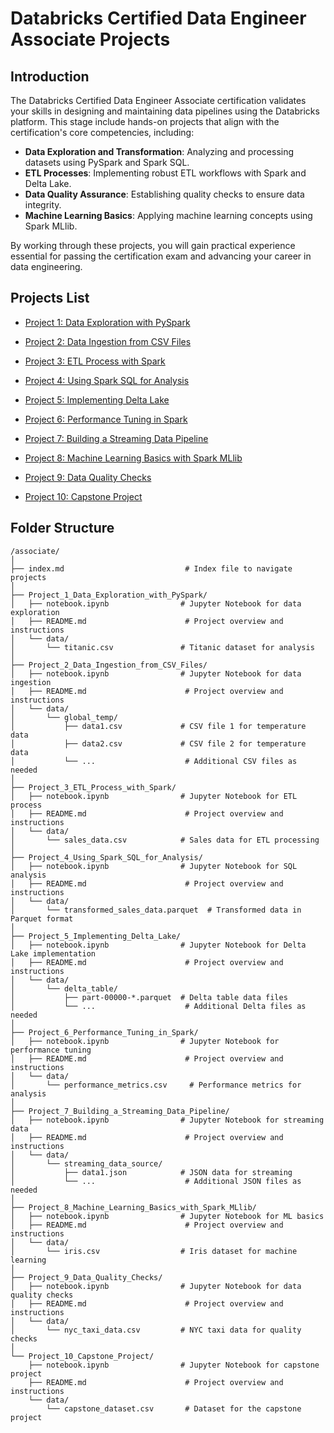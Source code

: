 # Databricks Certified Data Engineer Associate Projects


## Introduction

The Databricks Certified Data Engineer Associate certification validates your skills in designing and maintaining data pipelines using the Databricks platform. This stage include hands-on projects that align with the certification's core competencies, including:

- **Data Exploration and Transformation**: Analyzing and processing datasets using PySpark and Spark SQL.
- **ETL Processes**: Implementing robust ETL workflows with Spark and Delta Lake.
- **Data Quality Assurance**: Establishing quality checks to ensure data integrity.
- **Machine Learning Basics**: Applying machine learning concepts using Spark MLlib.

By working through these projects, you will gain practical experience essential for passing the certification exam and advancing your career in data engineering.


## Projects List

  - [Project 1: Data Exploration with PySpark](./Project_1_Data_Exploration_with_PySpark/README.md)

  - [Project 2: Data Ingestion from CSV Files](./Project_2_Data_Ingestion_from_CSV_Files/README.md)

  - [Project 3: ETL Process with Spark](./Project_3_ETL_Process_with_Spark/README.md)

  - [Project 4: Using Spark SQL for Analysis](./Project_4_Using_Spark_SQL_for_Analysis/README.md)

  - [Project 5: Implementing Delta Lake](./Project_5_Implementing_Delta_Lake/README.md)

  - [Project 6: Performance Tuning in Spark](./Project_6_Performance_Tuning_in_Spark/README.md)

  - [Project 7: Building a Streaming Data Pipeline](./Project_7_Building_a_Streaming_Data_Pipeline/README.md)

  - [Project 8: Machine Learning Basics with Spark MLlib](./Project_8_Machine_Learning_Basics_with_Spark_MLlib/README.md)

  - [Project 9: Data Quality Checks](./Project_9_Data_Quality_Checks/README.md)

  - [Project 10: Capstone Project](./Project_10_Capstone_Project/README.md)


## Folder Structure
```
/associate/
│
├── index.md                           # Index file to navigate projects
│
├── Project_1_Data_Exploration_with_PySpark/
│   ├── notebook.ipynb                # Jupyter Notebook for data exploration
│   ├── README.md                      # Project overview and instructions
│   └── data/
│       └── titanic.csv               # Titanic dataset for analysis
│
├── Project_2_Data_Ingestion_from_CSV_Files/
│   ├── notebook.ipynb                # Jupyter Notebook for data ingestion
│   ├── README.md                      # Project overview and instructions
│   └── data/
│       └── global_temp/
│           ├── data1.csv             # CSV file 1 for temperature data
│           ├── data2.csv             # CSV file 2 for temperature data
│           └── ...                    # Additional CSV files as needed
│
├── Project_3_ETL_Process_with_Spark/
│   ├── notebook.ipynb                # Jupyter Notebook for ETL process
│   ├── README.md                      # Project overview and instructions
│   └── data/
│       └── sales_data.csv            # Sales data for ETL processing
│
├── Project_4_Using_Spark_SQL_for_Analysis/
│   ├── notebook.ipynb                # Jupyter Notebook for SQL analysis
│   ├── README.md                      # Project overview and instructions
│   └── data/
│       └── transformed_sales_data.parquet  # Transformed data in Parquet format
│
├── Project_5_Implementing_Delta_Lake/
│   ├── notebook.ipynb                # Jupyter Notebook for Delta Lake implementation
│   ├── README.md                      # Project overview and instructions
│   └── data/
│       └── delta_table/
│           ├── part-00000-*.parquet  # Delta table data files
│           └── ...                    # Additional Delta files as needed
│
├── Project_6_Performance_Tuning_in_Spark/
│   ├── notebook.ipynb                # Jupyter Notebook for performance tuning
│   ├── README.md                      # Project overview and instructions
│   └── data/
│       └── performance_metrics.csv     # Performance metrics for analysis
│
├── Project_7_Building_a_Streaming_Data_Pipeline/
│   ├── notebook.ipynb                # Jupyter Notebook for streaming data
│   ├── README.md                      # Project overview and instructions
│   └── data/
│       └── streaming_data_source/
│           ├── data1.json            # JSON data for streaming
│           └── ...                    # Additional JSON files as needed
│
├── Project_8_Machine_Learning_Basics_with_Spark_MLlib/
│   ├── notebook.ipynb                # Jupyter Notebook for ML basics
│   ├── README.md                      # Project overview and instructions
│   └── data/
│       └── iris.csv                  # Iris dataset for machine learning
│
├── Project_9_Data_Quality_Checks/
│   ├── notebook.ipynb                # Jupyter Notebook for data quality checks
│   ├── README.md                      # Project overview and instructions
│   └── data/
│       └── nyc_taxi_data.csv         # NYC taxi data for quality checks
│
└── Project_10_Capstone_Project/
    ├── notebook.ipynb                # Jupyter Notebook for capstone project
    ├── README.md                      # Project overview and instructions
    └── data/
        └── capstone_dataset.csv       # Dataset for the capstone project
```